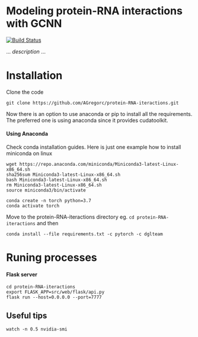 # Modeling protein-RNA interactions with GCNN

[![Build Status](https://travis-ci.org/AGregorc/protein-RNA-iteractions.svg?branch=master)](https://travis-ci.org/AGregorc/protein-RNA-iteractions)

 ... *description* ...


# Installation

Clone the code

```
git clone https://github.com/AGregorc/protein-RNA-iteractions.git
```

Now there is an option to use anaconda or pip to install all the requirements.
The preferred one is using anaconda since it provides cudatoolkit.

#### Using Anaconda
 
Check conda installation guides. 
Here is just one example how to install miniconda on linux

```
wget https://repo.anaconda.com/miniconda/Miniconda3-latest-Linux-x86_64.sh
sha256sum Miniconda3-latest-Linux-x86_64.sh
bash Miniconda3-latest-Linux-x86_64.sh
rm Miniconda3-latest-Linux-x86_64.sh
source miniconda3/bin/activate

conda create -n torch python=3.7
conda activate torch
```
Move to the protein-RNA-iteractions directory eg. `cd protein-RNA-iteractions` and then
```
conda install --file requirements.txt -c pytorch -c dglteam
```

# Runing processes

#### Flask server

```shell script
cd protein-RNA-iteractions
export FLASK_APP=src/web/flask/api.py
flask run --host=0.0.0.0 --port=7777
```




## Useful tips
```
watch -n 0.5 nvidia-smi
```